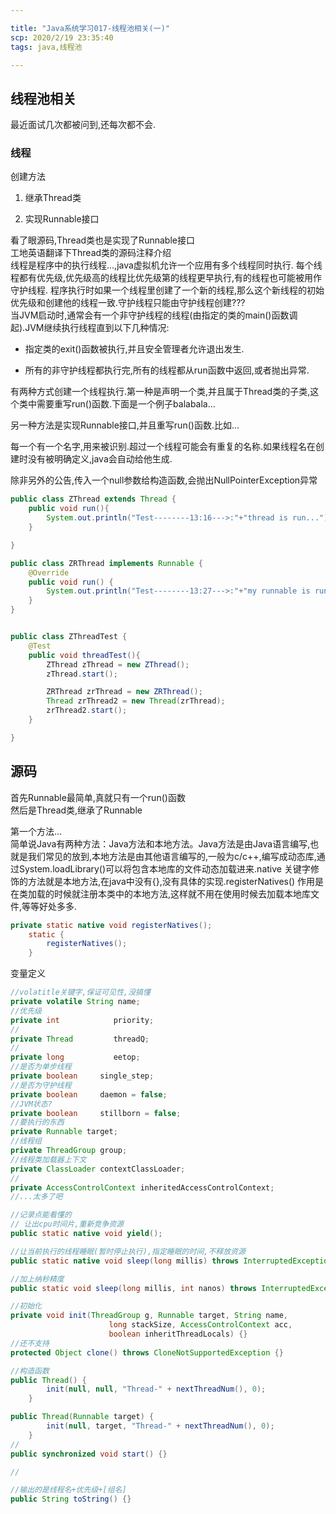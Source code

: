 ```yaml
---

title: "Java系统学习017-线程池相关(一)"
scp: 2020/2/19 23:35:40
tags: java,线程池  

---
```


## 线程池相关  

最近面试几次都被问到,还每次都不会.  

### 线程  

创建方法  

1. 继承Thread类  

2. 实现Runnable接口  

看了眼源码,Thread类也是实现了Runnable接口  
工地英语翻译下Thread类的源码注释介绍  
线程是程序中的执行线程...,java虚拟机允许一个应用有多个线程同时执行.  每个线程都有优先级,优先级高的线程比优先级第的线程更早执行,有的线程也可能被用作守护线程.  程序执行时如果一个线程里创建了一个新的线程,那么这个新线程的初始优先级和创建他的线程一致.守护线程只能由守护线程创建???  
当JVM启动时,通常会有一个非守护线程的线程(由指定的类的main()函数调起).JVM继续执行线程直到以下几种情况:  

* 指定类的exit()函数被执行,并且安全管理者允许退出发生.  

* 所有的非守护线程都执行完,所有的线程都从run函数中返回,或者抛出异常.  

有两种方式创建一个线程执行.第一种是声明一个类,并且属于Thread类的子类,这个类中需要重写run()函数.下面是一个例子balabala...

另一种方法是实现Runnable接口,并且重写run()函数.比如...  

每一个有一个名字,用来被识别.超过一个线程可能会有重复的名称.如果线程名在创建时没有被明确定义,java会自动给他生成.  

除非另外的公告,传入一个null参数给构造函数,会抛出NullPointerException异常

```java
public class ZThread extends Thread {
    public void run(){
        System.out.println("Test--------13:16--->:"+"thread is run...");
    }

}

public class ZRThread implements Runnable {
    @Override
    public void run() {
        System.out.println("Test--------13:27--->:"+"my runnable is run...");
    }
}


public class ZThreadTest {
    @Test
    public void threadTest(){
        ZThread zThread = new ZThread();
        zThread.start();

        ZRThread zrThread = new ZRThread();
        Thread zrThread2 = new Thread(zrThread);
        zrThread2.start();
    }

}

```

## 源码  

首先Runnable最简单,真就只有一个run()函数  
然后是Thread类,继承了Runnable  

第一个方法...  
简单说Java有两种方法：Java方法和本地方法。Java方法是由Java语言编写,也就是我们常见的放到,本地方法是由其他语言编写的,一般为c/c++,编写成动态库,通过System.loadLibrary()可以将包含本地库的文件动态加载进来.native 关键字修饰的方法就是本地方法,在java中没有{},没有具体的实现.registerNatives() 作用是在类加载的时候就注册本类中的本地方法,这样就不用在使用时候去加载本地库文件,等等好处多多.

```java
private static native void registerNatives();
    static {
        registerNatives();
    }
```

变量定义  

```java
//volatitle关键字,保证可见性,没搞懂
private volatile String name;
//优先级
private int            priority;
//
private Thread         threadQ;
//
private long           eetop;
//是否为单步线程
private boolean     single_step;
//是否为守护线程
private boolean     daemon = false;
//JVM状态?
private boolean     stillborn = false;
//要执行的东西
private Runnable target;
//线程组
private ThreadGroup group;
//线程类加载器上下文
private ClassLoader contextClassLoader;
//
private AccessControlContext inheritedAccessControlContext;
//...太多了吧

//记录点能看懂的
// 让出cpu时间片,重新竞争资源
public static native void yield();

//让当前执行的线程睡眠(暂时停止执行),指定睡眠的时间,不释放资源
public static native void sleep(long millis) throws InterruptedException;

//加上纳秒精度
public static void sleep(long millis, int nanos) throws InterruptedException{};

//初始化
private void init(ThreadGroup g, Runnable target, String name,
                      long stackSize, AccessControlContext acc,
                      boolean inheritThreadLocals) {}
//还不支持
protected Object clone() throws CloneNotSupportedException {}

//构造函数
public Thread() {
        init(null, null, "Thread-" + nextThreadNum(), 0);
    }

public Thread(Runnable target) {
        init(null, target, "Thread-" + nextThreadNum(), 0);
    }
//
public synchronized void start() {}

//

//输出的是线程名+优先级+[组名]
public String toString() {}


```

